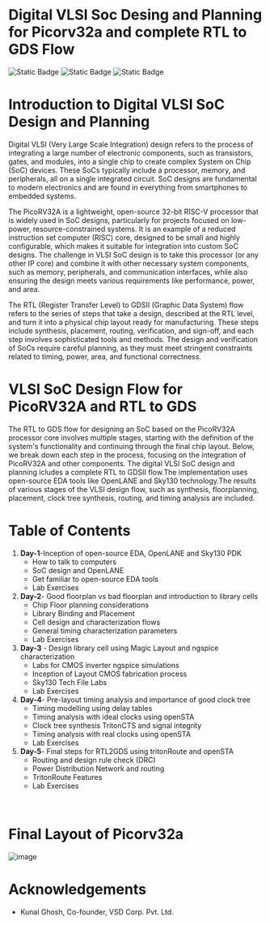  # Digital VLSI Soc Desing and Planning for Picorv32a and complete RTL to GDS Flow
![Static Badge](https://img.shields.io/badge/OS-linux%2C_Windows-orange)
![Static Badge](https://img.shields.io/badge/EDA%20Tools-OpenLANE--Flow%2C_Yosys%2C_abc%2C_OpenROAD%2C_TritonRoute%2C_OpenSTA%2C_magic%2C_netgen-blue)
![Static Badge](https://img.shields.io/badge/Languages-verilog%2C_bash-purple)

# Introduction to Digital VLSI SoC Design and Planning
Digital VLSI (Very Large Scale Integration) design refers to the process of integrating a large number of electronic components, such as transistors, gates, and modules, into a single chip to create complex System on Chip (SoC) devices. These SoCs typically include a processor, memory, and peripherals, all on a single integrated circuit. SoC designs are fundamental to modern electronics and are found in everything from smartphones to embedded systems.

The PicoRV32A is a lightweight, open-source 32-bit RISC-V processor that is widely used in SoC designs, particularly for projects focused on low-power, resource-constrained systems. It is an example of a reduced instruction set computer (RISC) core, designed to be small and highly configurable, which makes it suitable for integration into custom SoC designs. The challenge in VLSI SoC design is to take this processor (or any other IP core) and combine it with other necessary system components, such as memory, peripherals, and communication interfaces, while also ensuring the design meets various requirements like performance, power, and area.

The RTL (Register Transfer Level) to GDSII (Graphic Data System) flow refers to the series of steps that take a design, described at the RTL level, and turn it into a physical chip layout ready for manufacturing. These steps include synthesis, placement, routing, verification, and sign-off, and each step involves sophisticated tools and methods. The design and verification of SoCs require careful planning, as they must meet stringent constraints related to timing, power, area, and functional correctness.

# VLSI SoC Design Flow for PicoRV32A and RTL to GDS
The RTL to GDS flow for designing an SoC based on the PicoRV32A processor core involves multiple stages, starting with the definition of the system's functionality and continuing through the final chip layout. Below, we break down each step in the process, focusing on the integration of PicoRV32A and other components.
The digital VLSI SoC design and planning icludes a complete RTL to GDSII flow.The implementation uses open-source EDA tools like OpenLANE and Sky130 technology.The results of various stages of the VLSI design flow, such as synthesis, floorplanning, placement, clock tree synthesis, routing, and timing analysis are included.
<br/>

# Table of Contents


1. **Day-1**-Inception of open-source EDA, OpenLANE and Sky130 PDK
    * How to talk to computers
    * SoC design and OpenLANE
    * Get familiar to open-source EDA tools
    * Lab Exercises 
2. **Day-2**- Good floorplan vs bad floorplan and introduction to library cells
    * Chip Floor planning considerations
    * Library Binding and Placement
    * Cell design and characterization flows
    * General timing characterization parameters
    * Lab Exercises 
3. **Day-3** - Design library cell using Magic Layout and ngspice characterization
    * Labs for CMOS inverter ngspice simulations
    * Inception of Layout CMOS fabrication process
    * Sky130 Tech File Labs
    * Lab Exercises
4. **Day-4**- Pre-layout timing analysis and importance of good clock tree
    * Timing modelling using delay tables
    * Timing analysis with ideal clocks using openSTA
    * Clock tree synthesis TritonCTS and signal integrity
    * Timing analysis with real clocks using openSTA
    * Lab Exercises
5. **Day-5**- Final steps for RTL2GDS using tritonRoute and openSTA
    * Routing and design rule check (DRC)
    * Power Distribution Network and routing
    * TritonRoute Features
    * Lab Exercises
<br/>

# Final Layout of Picorv32a

![image](https://github.com/user-attachments/assets/100b48c4-cd89-4e3a-a497-8a57f45591cf)

# Acknowledgements

* Kunal Ghosh, Co-founder, VSD Corp. Pvt. Ltd.
